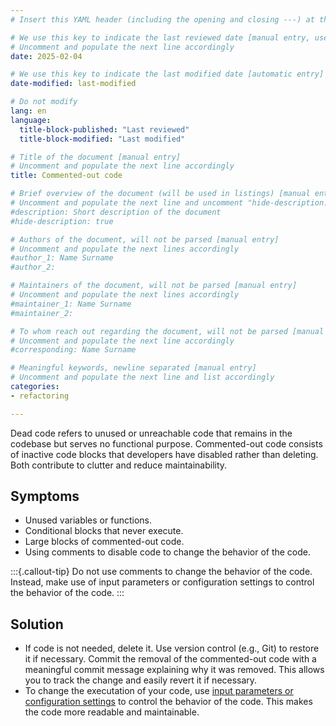 ```yaml
---
# Insert this YAML header (including the opening and closing ---) at the beginning of the document and fill it out accordingly

# We use this key to indicate the last reviewed date [manual entry, use YYYY-MM-DD]
# Uncomment and populate the next line accordingly
date: 2025-02-04

# We use this key to indicate the last modified date [automatic entry]
date-modified: last-modified

# Do not modify
lang: en
language: 
  title-block-published: "Last reviewed"
  title-block-modified: "Last modified"

# Title of the document [manual entry]
# Uncomment and populate the next line accordingly
title: Commented-out code

# Brief overview of the document (will be used in listings) [manual entry]
# Uncomment and populate the next line and uncomment "hide-description: true".
#description: Short description of the document
#hide-description: true

# Authors of the document, will not be parsed [manual entry]
# Uncomment and populate the next lines accordingly
#author_1: Name Surname
#author_2:

# Maintainers of the document, will not be parsed [manual entry]
# Uncomment and populate the next lines accordingly
#maintainer_1: Name Surname
#maintainer_2:

# To whom reach out regarding the document, will not be parsed [manual entry]
# Uncomment and populate the next line accordingly
#corresponding: Name Surname

# Meaningful keywords, newline separated [manual entry]
# Uncomment and populate the next line and list accordingly
categories: 
- refactoring 

---
```


Dead code refers to unused or unreachable code that remains in the codebase but serves no functional purpose. Commented-out code consists of inactive code blocks that developers have disabled rather than deleting. Both contribute to clutter and reduce maintainability.

## Symptoms

- Unused variables or functions.
- Conditional blocks that never execute.
- Large blocks of commented-out code.
- Using comments to disable code to change the behavior of the code.

:::{.callout-tip}
Do not use comments to change the behavior of the code. Instead, make use of input parameters or configuration settings to control the behavior of the code.
:::

## Solution
- If code is not needed, delete it. Use version control (e.g., Git) to restore it if necessary. Commit the removal of the commented-out code with a meaningful commit message explaining why it was removed. This allows you to track the change and easily revert it if necessary.
- To change the executation of your code, use [input parameters or configuration settings](./hardcoded_values.md) to control the behavior of the code. This makes the code more readable and maintainable.
